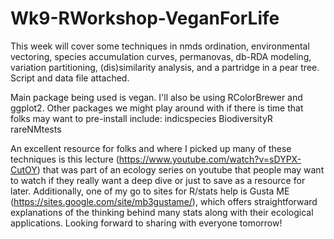 # Wk9-RWorkshop-VeganForLife

This week will cover some techniques in nmds ordination, environmental vectoring, species accumulation curves, permanovas, db-RDA modeling, variation partitioning, (dis)similarity analysis, and a partridge in a pear tree. Script and data file attached.

Main package being used is vegan. I'll also be using RColorBrewer and ggplot2. Other packages we might play around with if there is time that folks may want to pre-install include:
indicspecies
BiodiversityR
rareNMtests

An excellent resource for folks and where I picked up many of these techniques is this lecture (https://www.youtube.com/watch?v=sDYPX-CutOY) that was part of an ecology series on youtube that people may want to watch if they really want a deep dive or just to save as a resource for later. Additionally, one of my go to sites for R/stats help is Gusta ME (https://sites.google.com/site/mb3gustame/), which offers straightforward explanations of the thinking behind many stats along with their ecological applications. Looking forward to sharing with everyone tomorrow!
